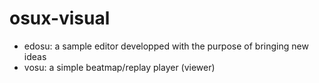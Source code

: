 # osux-visual

* edosu: a sample editor developped with the purpose of bringing new ideas 
* vosu: a simple beatmap/replay player (viewer)
